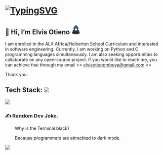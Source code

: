 # [![TypingSVG](https://readme-typing-svg.demolab.com?lines=Hey!+You+Are+Welcome+To+My+Profile;My+Name+Is+Elvis+Otieno;I+Am+Passionate+About+Coding;a+Fullstack+Software+Engineer;I+am+from+Nairobi+Kenya)](https://git.io/typing-svg)
<h2> 👋 Hi, I’m Elvis Otieno <picture><img src = "https://github.com/0xAbdulKhalid/0xAbdulKhalid/raw/main/assets/mdImages/about_me.gif" width = 30px></picture></h2>

I am enrolled in the ALX Africa/Holberton School Curriculum and interested in software engineering. Currently, I am working on Python and C programming languages simultaneously. I am also seeking opportunities to collaborate on any open-source project. If you would like to reach me, you can achieve that through my email >> elvisotienomboya@gmail.com <<

Thank you.
## <b> Tech Stack:  </b><img src="https://media2.giphy.com/media/QssGEmpkyEOhBCb7e1/giphy.gif?cid=ecf05e47a0n3gi1bfqntqmob8g9aid1oyj2wr3ds3mg700bl&rid=giphy.gif" width ="30">
<p align="left">
  <a href="https://skillicons.dev">
    <img src="https://skillicons.dev/icons?i=c,cs,github,git,bash,python,linux,vim,md,mysql,php,docker,html,css,Kubernetes&perline=13" />
  </a>
</p>

### ✍️ Random Dev Joke.

  &nbsp; &nbsp; &nbsp; &nbsp; Why is the Terminal black?
  
  &nbsp; &nbsp; &nbsp; &nbsp; Because programmers are attrackted to dark mode.

![](https://komarev.com/ghpvc/?username=the1Riddle&style=plastic&color=green&label=PROFILE+VIEWS)

<!---
the1Riddle/the1Riddle is a ✨ special ✨ repository because its `README.md` (this file) appears on your GitHub profile.
You can click the Preview link to take a look at your changes.
--->
